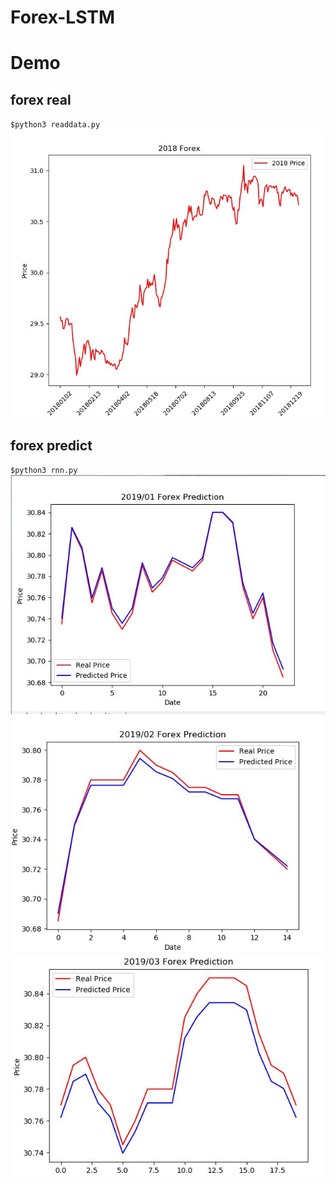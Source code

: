 # Forex-LSTM

# Demo

## forex real
`$python3 readdata.py` <br />
![](./assets/2018_forex_real.JPG)

## forex predict
`$python3 rnn.py` <br />
![](./assets/201901_forex_predict.JPG)
![](./assets/201902_forex_predict.JPG)
![](./assets/201903_forex_predict.JPG)
